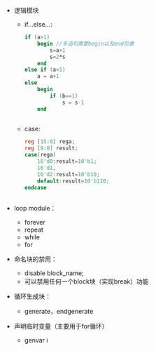 + 逻辑模块

	+ if...else...:

		```verilog
		if (a>1)
		    begin //多语句需要begin以及end包裹
				s=a+1
				s=2*s
			end
		else if (a<1)
			a = a+1
		else
			begin
				if (b==1)
					s = s-1
			end
			
		```

		

	+ case:

		```verilog
		reg [15:0] rega;
		reg [9:0] result;
		case(rega)
			16'd0:result=10'b1;
			16'd1,
			16'd2:result=10'b10;
			default:result=10'b110;
		endcase
			
		```

		

+ loop module：
	+ forever
	+ repeat
	+ while
	+ for

+ 命名块的禁用：
	+ disable block_name;
	+ 可以禁用任何一个block块（实现break）功能
+ 循环生成块：
	+ generate，endgenerate

+ 声明临时变量（主要用于for循环）
	+ genvar i